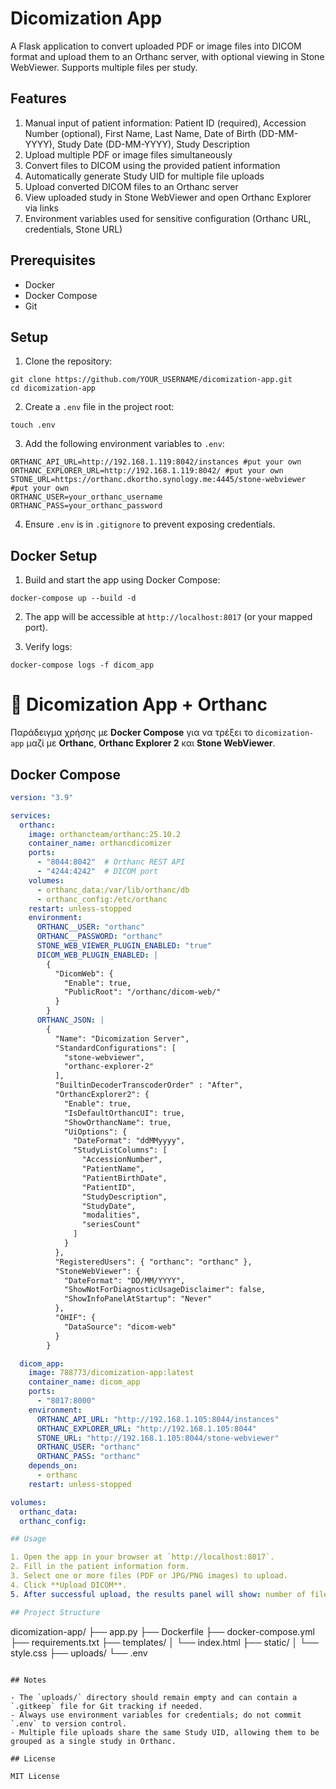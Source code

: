 # Dicomization App

A Flask application to convert uploaded PDF or image files into DICOM format and upload them to an Orthanc server, with optional viewing in Stone WebViewer. Supports multiple files per study.

## Features

1. Manual input of patient information: Patient ID (required), Accession Number (optional), First Name, Last Name, Date of Birth (DD-MM-YYYY), Study Date (DD-MM-YYYY), Study Description
2. Upload multiple PDF or image files simultaneously
3. Convert files to DICOM using the provided patient information
4. Automatically generate Study UID for multiple file uploads
5. Upload converted DICOM files to an Orthanc server
6. View uploaded study in Stone WebViewer and open Orthanc Explorer via links
7. Environment variables used for sensitive configuration (Orthanc URL, credentials, Stone URL)

## Prerequisites

- Docker
- Docker Compose
- Git

## Setup

1. Clone the repository:

```
git clone https://github.com/YOUR_USERNAME/dicomization-app.git
cd dicomization-app
```

2. Create a `.env` file in the project root:

```
touch .env
```

3. Add the following environment variables to `.env`:

```
ORTHANC_API_URL=http://192.168.1.119:8042/instances #put your own
ORTHANC_EXPLORER_URL=http://192.168.1.119:8042/ #put your own
STONE_URL=https://orthanc.dkortho.synology.me:4445/stone-webviewer #put your own
ORTHANC_USER=your_orthanc_username
ORTHANC_PASS=your_orthanc_password
```

4. Ensure `.env` is in `.gitignore` to prevent exposing credentials.

## Docker Setup

1. Build and start the app using Docker Compose:

```
docker-compose up --build -d
```

2. The app will be accessible at `http://localhost:8017` (or your mapped port).

3. Verify logs:

```
docker-compose logs -f dicom_app
```

# 🩻 Dicomization App + Orthanc

Παράδειγμα χρήσης με **Docker Compose** για να τρέξει το `dicomization-app` μαζί με **Orthanc**, **Orthanc Explorer 2** και **Stone WebViewer**.

## Docker Compose

```yaml
version: "3.9"

services:
  orthanc:
    image: orthancteam/orthanc:25.10.2
    container_name: orthancdicomizer
    ports:
      - "8044:8042"  # Orthanc REST API
      - "4244:4242"  # DICOM port
    volumes:
      - orthanc_data:/var/lib/orthanc/db
      - orthanc_config:/etc/orthanc
    restart: unless-stopped
    environment:
      ORTHANC__USER: "orthanc"
      ORTHANC__PASSWORD: "orthanc"
      STONE_WEB_VIEWER_PLUGIN_ENABLED: "true"
      DICOM_WEB_PLUGIN_ENABLED: |
        {
          "DicomWeb": {
            "Enable": true,
            "PublicRoot": "/orthanc/dicom-web/"
          }
        }
      ORTHANC_JSON: |
        {
          "Name": "Dicomization Server",
          "StandardConfigurations": [
            "stone-webviewer",
            "orthanc-explorer-2"
          ],
          "BuiltinDecoderTranscoderOrder" : "After",
          "OrthancExplorer2": {
            "Enable": true,
            "IsDefaultOrthancUI": true,
            "ShowOrthancName": true,
            "UiOptions": {
              "DateFormat": "ddMMyyyy",
              "StudyListColumns": [
                "AccessionNumber",
                "PatientName",
                "PatientBirthDate",
                "PatientID",
                "StudyDescription",
                "StudyDate",
                "modalities",
                "seriesCount"
              ]
            }
          },
          "RegisteredUsers": { "orthanc": "orthanc" },
          "StoneWebViewer": {
            "DateFormat": "DD/MM/YYYY",
            "ShowNotForDiagnosticUsageDisclaimer": false,
            "ShowInfoPanelAtStartup": "Never"
          },
          "OHIF": {
            "DataSource": "dicom-web"
          }
        }

  dicom_app:
    image: 788773/dicomization-app:latest
    container_name: dicom_app
    ports:
      - "8017:8000"
    environment:
      ORTHANC_API_URL: "http://192.168.1.105:8044/instances"
      ORTHANC_EXPLORER_URL: "http://192.168.1.105:8044"
      STONE_URL: "http://192.168.1.105:8044/stone-webviewer"
      ORTHANC_USER: "orthanc"
      ORTHANC_PASS: "orthanc"
    depends_on:
      - orthanc
    restart: unless-stopped

volumes:
  orthanc_data:
  orthanc_config:

## Usage

1. Open the app in your browser at `http://localhost:8017`.
2. Fill in the patient information form.
3. Select one or more files (PDF or JPG/PNG images) to upload.
4. Click **Upload DICOM**.
5. After successful upload, the results panel will show: number of files uploaded, names of uploaded files, link to Stone WebViewer for the study, link to Orthanc Explorer.

## Project Structure

```
dicomization-app/
├── app.py
├── Dockerfile
├── docker-compose.yml
├── requirements.txt
├── templates/
│   └── index.html
├── static/
│   └── style.css
├── uploads/
└── .env
```

## Notes

- The `uploads/` directory should remain empty and can contain a `.gitkeep` file for Git tracking if needed.
- Always use environment variables for credentials; do not commit `.env` to version control.
- Multiple file uploads share the same Study UID, allowing them to be grouped as a single study in Orthanc.

## License

MIT License

